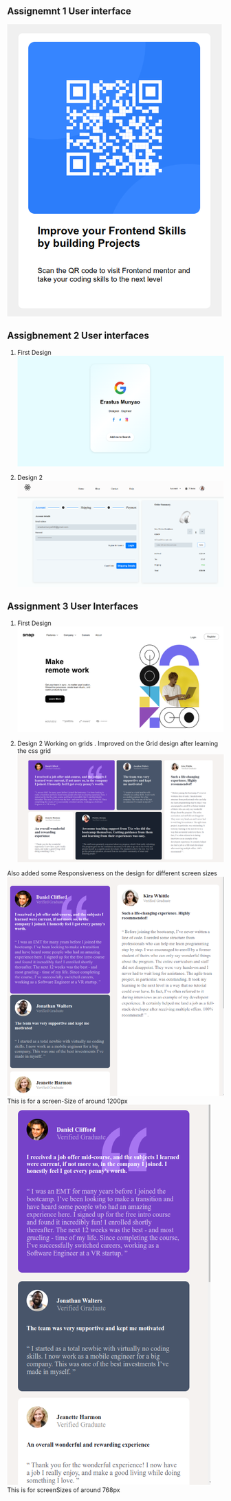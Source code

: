 ## Assignemnt 1 User interface 
![alt text](./assignment_screenshots/image.png)

## Assigbnement 2 User interfaces
1. First Design
![alt text](./assignment_screenshots/image-1.png)

2. Design 2
![alt text](./assignment_screenshots/image-2.png)


## Assignment 3 User Interfaces
1. First Design
![alt text](./assignment_screenshots/image-3.png)

2. Design 2 
Working on grids . Improved on the Grid design after learning the css grid
![alt text](./assignement4-grids/images/image.png)

Also added some Responsiveness on the design for different screen sizes 
![alt text](./assignement4-grids/images/image-1.png)    
This is for a screen-Size of around 1200px 
![alt text](./assignement4-grids/images/image-2.png)
This is for screenSizes of around 768px
